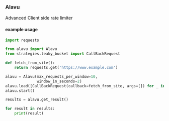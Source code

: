 
### Alavu

Advanced Client side rate limiter

#### example usage
```python
import requests

from alavu import Alavu
from strategies.leaky_bucket import CallBackRequest

def fetch_from_site():
    return requests.get('https://www.example.com')

alavu = Alavu(max_requests_per_window=10,
              window_in_seconds=2)
alavu.load([CallBackRequest(callback=fetch_from_site, args=[]) for _ in range(0, 50)])
alavu.start()

results = alavu.get_result()

for result in results:
    print(result)
```